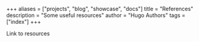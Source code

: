 +++
aliases = ["projects", "blog", "showcase", "docs"]
title = "References"
description = "Some useful resources"
author = "Hugo Authors"
tags = ["index"]
+++

Link to resources

